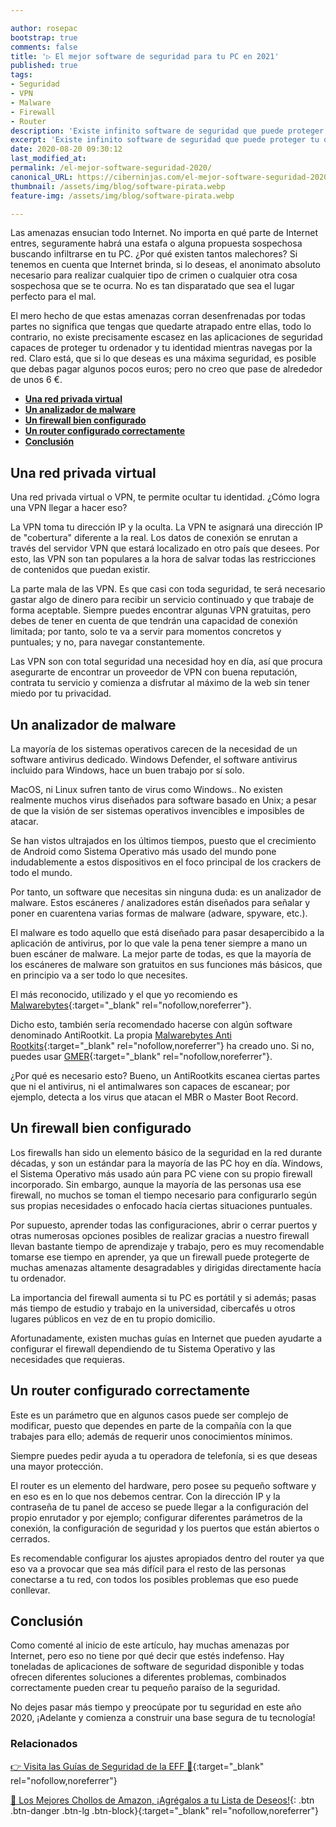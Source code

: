 ```yaml
---

author: rosepac
bootstrap: true
comments: false
title: '▷ El mejor software de seguridad para tu PC en 2021'
published: true
tags:
- Seguridad
- VPN
- Malware
- Firewall
- Router
description: 'Existe infinito software de seguridad que puede proteger tu ordenador y a tu identidad mientras navegas por Internet; por ello lo mejor es indicar las tipologías necesarias y no programas concretos'
excerpt: 'Existe infinito software de seguridad que puede proteger tu ordenador y a tu identidad mientras navegas por Internet; por ello lo mejor es indicar las tipologías necesarias y no programas concretos'
date: 2020-08-20 09:30:12
last_modified_at: 
permalink: /el-mejor-software-seguridad-2020/
canonical_URL: https://ciberninjas.com/el-mejor-software-seguridad-2020/
thumbnail: /assets/img/blog/software-pirata.webp
feature-img: /assets/img/blog/software-pirata.webp

---
```


Las amenazas ensucian todo Internet. No importa en qué parte de Internet entres, seguramente habrá una estafa o alguna propuesta sospechosa buscando infiltrarse en tu PC. ¿Por qué existen tantos malechores? Si tenemos en cuenta que Internet brinda, si lo deseas, el anonimato absoluto necesario para realizar cualquier tipo de crimen o cualquier otra cosa sospechosa que se te ocurra. No es tan disparatado que sea el lugar perfecto para el mal.

El mero hecho de que estas amenazas corran desenfrenadas por todas partes no significa que tengas que quedarte atrapado entre ellas, todo lo contrario, no existe precisamente escasez en las aplicaciones de seguridad capaces de proteger tu ordenador y tu identidad mientras navegas por la red. Claro está, que si lo que deseas es una máxima seguridad, es posible que debas pagar algunos pocos euros; pero no creo que pase de alrededor de unos 6 €.

- [**Una red privada virtual**](#una-red-privada-virtual)
- [**Un analizador de malware**](#un-analizador-de-malware)
- [**Un firewall bien configurado**](#un-firewall-bien-configurado)
- [**Un router configurado correctamente**](#un-router-configurado-correctamente)
- [**Conclusión**](#conclusión)

## **Una red privada virtual**

Una red privada virtual o VPN, te permite ocultar tu identidad. ¿Cómo logra una VPN llegar a hacer eso?

La VPN toma tu dirección IP y la oculta. La VPN te asignará una dirección IP de "cobertura" diferente a la real. Los datos de conexión se enrutan a través del servidor VPN que estará localizado en otro país que desees. Por esto, las VPN son tan populares a la hora de salvar todas las restricciones de contenidos que puedan existir.

La parte mala de las VPN. Es que casi con toda seguridad, te será necesario gastar algo de dinero para recibir un servicio continuado y que trabaje de forma aceptable. Siempre puedes encontrar algunas VPN gratuitas, pero debes de tener en cuenta de que tendrán una capacidad de conexión limitada; por tanto, solo te va a servir para momentos concretos y puntuales; y no, para navegar constantemente.

Las VPN son con total seguridad una necesidad hoy en día, así que procura asegurarte de encontrar un proveedor de VPN con buena reputación, contrata tu servicio y comienza a disfrutar al máximo de la web sin tener miedo por tu privacidad.

## **Un analizador de malware**

La mayoría de los sistemas operativos carecen de la necesidad de un software antivirus dedicado. Windows Defender, el software antivirus incluido para Windows, hace un buen trabajo por sí solo.

MacOS, ni Linux sufren tanto de virus como Windows.. No existen realmente muchos virus diseñados para software basado en Unix; a pesar de que la visión de ser sistemas operativos invencibles e imposibles de atacar.

Se han vistos ultrajados en los últimos tiempos, puesto que el crecimiento de Android como Sistema Operativo más usado del mundo pone indudablemente a estos dispositivos en el foco principal de los crackers de todo el mundo.

Por tanto, un software que necesitas sin ninguna duda: es un analizador de malware. Estos escáneres / analizadores están diseñados para señalar y poner en cuarentena varias formas de malware (adware, spyware, etc.).

El malware es todo aquello que está diseñado para pasar desapercibido a la aplicación de antivirus, por lo que vale la pena tener siempre a mano un buen escáner de malware. La mejor parte de todas, es que la mayoría de los escáneres de malware son gratuitos en sus funciones más básicos, que en principio va a ser todo lo que necesites.

El más reconocido, utilizado y el que yo recomiendo es [Malwarebytes](https://es.malwarebytes.com/mwb-download/){:target="_blank" rel="nofollow,noreferrer"}.

Dicho esto, también sería recomendado hacerse con algún software denominado AntiRootkit. La propia [Malwarebytes Anti Rootkits](https://es.malwarebytes.com/antirootkit/){:target="_blank" rel="nofollow,noreferrer"} ha creado uno. Si no, puedes usar [GMER](https://www.infospyware.com/antirootkits/gmer-antirootkit/){:target="_blank" rel="nofollow,noreferrer"}.

¿Por qué es necesario esto? Bueno, un AntiRootkits escanea ciertas partes que ni el antivirus, ni el antimalwares son capaces de escanear; por ejemplo, detecta a los virus que atacan el MBR o Master Boot Record.

## **Un firewall bien configurado**

Los firewalls han sido un elemento básico de la seguridad en la red durante décadas, y son un estándar para la mayoría de las PC hoy en día. Windows, el Sistema Operativo más usado aún para PC viene con su propio firewall incorporado. Sin embargo, aunque la mayoría de las personas usa ese firewall, no muchos se toman el tiempo necesario para configurarlo según sus propias necesidades o enfocado hacía ciertas situaciones puntuales.

Por supuesto, aprender todas las configuraciones, abrir o cerrar puertos y otras numerosas opciones posibles de realizar gracias a nuestro firewall llevan bastante tiempo de aprendizaje y trabajo, pero es muy recomendable tomarse ese tiempo en aprender, ya que un firewall puede protegerte de muchas amenazas altamente desagradables y dirigidas directamente hacía tu ordenador.

La importancia del firewall aumenta si tu PC es portátil y si además; pasas más tiempo de estudio y trabajo en la universidad, cibercafés u otros lugares públicos en vez de en tu propio domicilio.

Afortunadamente, existen muchas guías en Internet que pueden ayudarte a configurar el firewall dependiendo de tu Sistema Operativo y las necesidades que requieras.

## **Un router configurado correctamente**

Este es un parámetro que en algunos casos puede ser complejo de modificar, puesto que dependes en parte de la compañía con la que trabajes para ello; además de requerir unos conocimientos mínimos.

Siempre puedes pedir ayuda a tu operadora de telefonía, si es que deseas una mayor protección.

El router es un elemento del hardware, pero posee su pequeño software y en eso es en lo que nos debemos centrar. Con la dirección IP y la contraseña de tu panel de acceso se puede llegar a la configuración del propio enrutador y por ejemplo; configurar diferentes parámetros de la conexión, la configuración de seguridad y los puertos que están abiertos o cerrados.

Es recomendable configurar los ajustes apropiados dentro del router ya que eso va a provocar que sea más difícil para el resto de las personas conectarse a tu red, con todos los posibles problemas que eso puede conllevar.

## **Conclusión**

Como comenté al inicio de este artículo, hay muchas amenazas por Internet, pero eso no tiene por qué decir que estés indefenso. Hay toneladas de aplicaciones de software de seguridad disponible y todas ofrecen diferentes soluciones a diferentes problemas, combinados correctamente pueden crear tu pequeño paraíso de la seguridad.

No dejes pasar más tiempo y preocúpate por tu seguridad en este año 2020, ¡Adelante y comienza a construir una base segura de tu tecnología!

### **Relacionados** <!-- omit in toc -->

[👉 Visita las Guías de Seguridad de la EFF 🔐](/eff/){:target="_blank" rel="nofollow,noreferrer"}

[🛒 Los Mejores Chollos de Amazon, ¡Agrégalos a tu Lista de Deseos!](/amazon/ "Los Mejores Chollos de Amazon, Ofertas Flash, Black Monday y Amazon Prime Day"){: .btn .btn-danger .btn-lg .btn-block}{:target="_blank" rel="nofollow,noreferrer"}